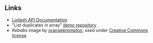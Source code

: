 ---
---

## Links

- [Lodash API Documentation](https://lodash.com/docs)
- "List duplicates in array" [demo repository](https://github.com/illarionvk/warsawjs-find-duplicates-in-array)
- *Kebabs* image by [orangebrompton](https://www.flickr.com/photos/orangebrompton/), used under [Creative Commons license](https://creativecommons.org/licenses/by-nc-sa/2.0/)
